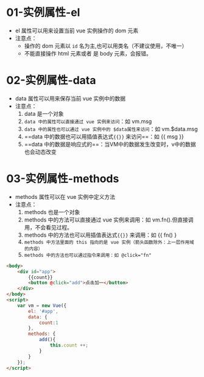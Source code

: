 # 01-实例属性-el

- el 属性可以用来设置当前 vue 实例操作的 dom 元素
- 注意点：
  - 操作的 dom 元素以 `id` 名为主,也可以用类名（不建议使用，不唯一）
  - 不能直接操作 html 元素或者 是 body 元素，会报错。

# 02-实例属性-data

- data 属性可以用来保存当前 vue 实例中的数据
- 注意点：
  1. data 是一个对象
  2. `data 中的属性可以直接通过 vue 实例来访问`：如 vm.msg
  3. `data 中的属性也可以通过 vue 实例中的 $data属性来访问`：如 vm.\$data.msg
  4. ==data 中的数据也可以用插值表达式`{{}}` 来访问==：如 {{ msg }}
  5. ==data 中的数据是响应式的==：当VM中的数据发生改变时，v中的数据也会动态改变

# 03-实例属性-methods

- methods 属性可以在 vue 实例中定义方法
- 注意点：
  1. methods 也是一个对象
  2. methods 中的方法可以直接通过 vue 实例来调用：如 vm.fn().但直接调用，不会看见过程。
  3. methods 中的方法也可以用插值表达式`{{}}` 来调用：如 {{ fn() }
  4. ```methods 中方法里面的 this 指向的是 vue 实例（箭头函数除外：上一层作用域的内容）```
  5. ```methods 中的方法也可以通过指令来调用：如 @click="fn"```

```html
<body>
    <div id="app">
        {{count}}
        <button @click="add">点击加一</button>
    </div>
</body>
<script>
    var vm = new Vue({
        el: '#app',
        data: {
            count:1
        },
        methods: {
            add(){
                this.count ++;
            }
        }
    });
</script>
```

